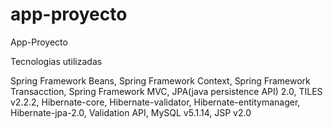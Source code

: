app-proyecto
============

App-Proyecto

Tecnologias utilizadas

Spring Framework Beans,
Spring Framework Context,
Spring Framework Transacction,
Spring Framework MVC,
JPA(java persistence API) 2.0,
TILES v2.2.2,
Hibernate-core,
Hibernate-validator,
Hibernate-entitymanager,
Hibernate-jpa-2.0,
Validation API,
MySQL v5.1.14,
JSP v2.0

